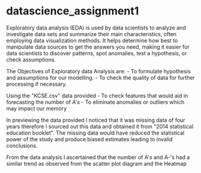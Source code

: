 # datascience_assignment1
Exploratory data analysis (EDA) is used by data scientists to analyze and investigate data sets and summarize their main characteristics, often employing data visualization methods. It helps determine how best to manipulate data sources to get the answers you need, making it easier for data scientists to discover patterns, spot anomalies, test a hypothesis, or check assumptions.

The Objectives of Exploratory data Analysis are:
     - To formulate hypothesis and assumptions for our modelling.
     - To check the quality of data for further processing if necessary.
     
Using the "KCSE.csv" data provided 
     - To check features that would aid in forecasting the number of A's
     - To eliminate anomalies or outliers which may impact our memory
     
In previewing the data provided I noticed that it was missing data of four years therefore I sourced out this data and obtained it from "2014 statistical education booklet". The missing data would have reduced the statistical power of the study and produce biased estimates leading to invalid conclusions.

From the data analysis I ascertained that the number of A's and A-'s had a similar trend as observed from the scatter plot diagram and the Heatmap
